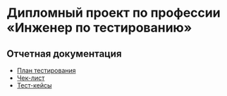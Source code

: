# Дипломный проект по профессии «Инженер по тестированию»

## Отчетная документация
* [План тестирования](https://github.com/LSOrlova/diplom_qamid51/blob/master/Plan.md)
* [Чек-лист](https://github.com/LSOrlova/diplom_qamid51/blob/master/check_list_hospis.xlsx)
* [Тест-кейсы](https://github.com/LSOrlova/diplom_qamid51/blob/master/test_cases_in_hospis.xlsx)



